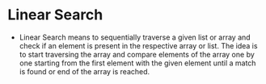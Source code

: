# Linear Search

* Linear Search means to sequentially traverse a given list or array and check if an element is present in the respective array or list. The idea is to start traversing the 
  array and compare elements of the array one by one starting from the first element with the given element until a match is found or end of the array is reached.

